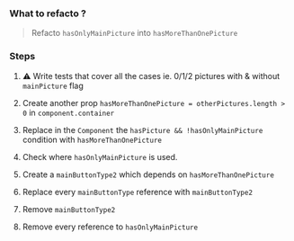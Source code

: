 ### What to refacto ?

> Refacto `hasOnlyMainPicture` into `hasMoreThanOnePicture`

### Steps

1) ⚠️ Write tests that cover all the cases ie. 0/1/2 pictures with & without `mainPicture` flag

2) Create another prop `hasMoreThanOnePicture = otherPictures.length > 0` in `component.container`

3) Replace in the `Component` the `hasPicture && !hasOnlyMainPicture` condition with `hasMoreThanOnePicture`

4) Check where `hasOnlyMainPicture` is used.

5) Create a `mainButtonType2` which depends on `hasMoreThanOnePicture`

6) Replace every `mainButtonType` reference with `mainButtonType2`

7) Remove `mainButtonType2`

8) Remove every reference to `hasOnlyMainPicture`
